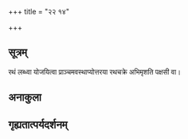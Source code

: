+++
title = "२२ १४"

+++
## सूत्रम्
रथं लब्ध्वा योजयित्वा प्राञ्चमवस्थाप्योत्तरया रथचक्रे अभिमृशति पक्षसी वा।
## अनाकुला

## गृह्यतात्पर्यदर्शनम्


